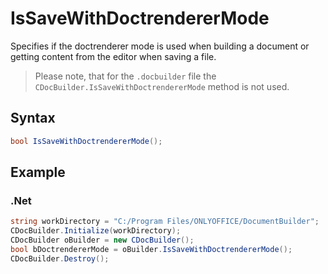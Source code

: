 # IsSaveWithDoctrendererMode

Specifies if the doctrenderer mode is used when building a document or getting content from the editor when saving a file.

> Please note, that for the `.docbuilder` file the `CDocBuilder.IsSaveWithDoctrendererMode` method is not used.

## Syntax

```cs
bool IsSaveWithDoctrendererMode();
```

## Example

### .Net

``` cs
string workDirectory = "C:/Program Files/ONLYOFFICE/DocumentBuilder";
CDocBuilder.Initialize(workDirectory);
CDocBuilder oBuilder = new CDocBuilder();
bool bDoctrendererMode = oBuilder.IsSaveWithDoctrendererMode();
CDocBuilder.Destroy();
```
